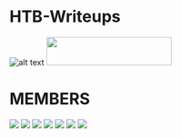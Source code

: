 # HTB-Writeups
![alt text](https://github.com/netcatus/HTB-Writeups/blob/master/image/ncus.png "header")
<img src="https://www.hackthebox.eu/badge/team/image/188" width="220" height="50" />

# MEMBERS
![](https://www.hackthebox.eu/home/users/profile/3494)
![](https://www.hackthebox.eu/home/users/profile/2426)
![](https://www.hackthebox.eu/home/users/profile/4361)
![](https://www.hackthebox.eu/home/users/profile/6769)
![](https://www.hackthebox.eu/home/users/profile/10609)
![](https://www.hackthebox.eu/home/users/profile/11287)
![](https://www.hackthebox.eu/home/users/profile/17088)

